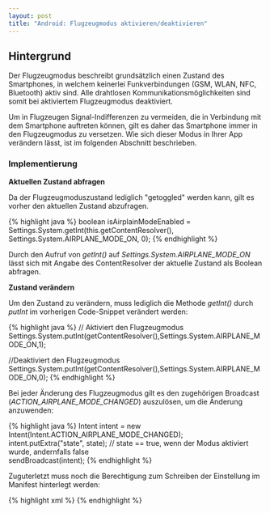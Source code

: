 ```yaml
---
layout: post
title: "Android: Flugzeugmodus aktivieren/deaktivieren"
---
```




## Hintergrund

Der Flugzeugmodus beschreibt grundsätzlich einen Zustand des Smartphones, in welchem keinerlei Funkverbindungen (GSM, WLAN, NFC, Bluetooth) aktiv sind.
Alle drahtlosen Kommunikationsmöglichkeiten sind somit bei aktiviertem Flugzeugmodus deaktiviert.

Um in Flugzeugen Signal-Indifferenzen zu vermeiden, die in Verbindung mit dem Smartphone auftreten können, gilt es daher das Smartphone immer in den Flugzeugmodus zu versetzen.
Wie sich dieser Modus in Ihrer App verändern lässt, ist im folgenden Abschnitt beschrieben.

### Implementierung

<strong>Aktuellen Zustand abfragen </strong>

Da der Flugzeugmoduszustand lediglich "getoggled" werden kann, gilt es vorher den aktuellen Zustand abzufragen.

{% highlight java %}
boolean isAirplainModeEnabled = Settings.System.getInt(this.getContentResolver(), Settings.System.AIRPLANE_MODE_ON, 0); 
{% endhighlight %}

Durch den Aufruf von <em>getInt()</em> auf <em>Settings.System.AIRPLANE_MODE_ON</em> lässt sich mit Angabe des ContentResolver der aktuelle Zustand als Boolean abfragen.

<strong>Zustand verändern</strong>

Um den Zustand zu verändern, muss lediglich die Methode <em>getInt()</em> durch <em>putInt</em> im vorherigen Code-Snippet verändert werden:

{% highlight java %}
// Aktiviert den Flugzeugmodus
Settings.System.putInt(getContentResolver(),Settings.System.AIRPLANE_MODE_ON,1);

//Deaktiviert den Flugzeugmodus
Settings.System.putInt(getContentResolver(),Settings.System.AIRPLANE_MODE_ON,0);
{% endhighlight %}

Bei jeder Änderung des Flugzeugmodus gilt es den zugehörigen Broadcast (<em>ACTION_AIRPLANE_MODE_CHANGED</em>) auszulösen, um die Änderung anzuwenden:

{% highlight java %}
Intent intent = new Intent(Intent.ACTION_AIRPLANE_MODE_CHANGED);	
intent.putExtra("state", state); // state == true, wenn der Modus aktiviert wurde, andernfalls false										
sendBroadcast(intent);
{% endhighlight %}

Zuguterletzt muss noch die Berechtigung zum Schreiben der Einstellung im Manifest hinterlegt werden:

{% highlight xml %}
<uses-permission android:name="android.permission.WRITE_SETTINGS" />
{% endhighlight %}